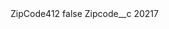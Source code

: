 <?xml version="1.0" encoding="UTF-8"?>
<CustomMetadata xmlns="http://soap.sforce.com/2006/04/metadata" xmlns:xsi="http://www.w3.org/2001/XMLSchema-instance" xmlns:xsd="http://www.w3.org/2001/XMLSchema">
    <label>ZipCode412</label>
    <protected>false</protected>
    <values>
        <field>Zipcode__c</field>
        <value xsi:type="xsd:string">20217</value>
    </values>
</CustomMetadata>
